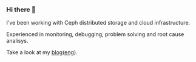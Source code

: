 ### Hi there 👋

I've been working with Ceph distributed storage and cloud infrastructure.

Experienced in monitoring, debugging, problem solving and root cause analisys.

Take a look at my [blog](https://alexzzz.ru/)([eng](https://alexzzz.com/)).
